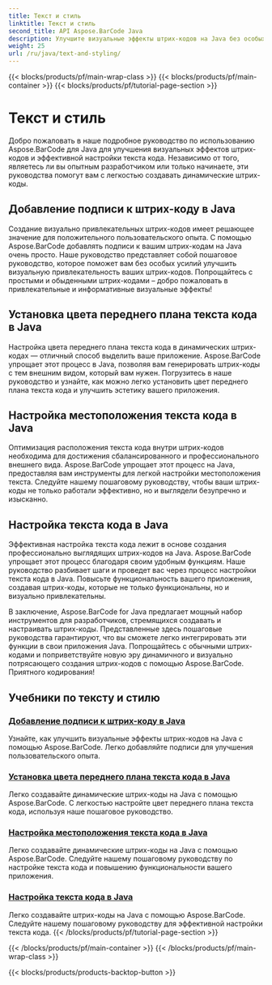 ```yaml
---
title: Текст и стиль
linktitle: Текст и стиль
second_title: API Aspose.BarCode Java
description: Улучшите визуальные эффекты штрих-кодов на Java без особых усилий с помощью Aspose.BarCode. Научитесь добавлять подписи для улучшения пользовательского опыта. Настройте текст кода в динамических штрих-кодах.
weight: 25
url: /ru/java/text-and-styling/
---
```


{{< blocks/products/pf/main-wrap-class >}}
{{< blocks/products/pf/main-container >}}
{{< blocks/products/pf/tutorial-page-section >}}

# Текст и стиль


Добро пожаловать в наше подробное руководство по использованию Aspose.BarCode для Java для улучшения визуальных эффектов штрих-кодов и эффективной настройки текста кода. Независимо от того, являетесь ли вы опытным разработчиком или только начинаете, эти руководства помогут вам с легкостью создавать динамические штрих-коды.

## Добавление подписи к штрих-коду в Java

Создание визуально привлекательных штрих-кодов имеет решающее значение для положительного пользовательского опыта. С помощью Aspose.BarCode добавлять подписи к вашим штрих-кодам на Java очень просто. Наше руководство представляет собой пошаговое руководство, которое поможет вам без особых усилий улучшить визуальную привлекательность ваших штрих-кодов. Попрощайтесь с простыми и обыденными штрих-кодами – добро пожаловать в привлекательные и информативные визуальные эффекты!

## Установка цвета переднего плана текста кода в Java

Настройка цвета переднего плана текста кода в динамических штрих-кодах — отличный способ выделить ваше приложение. Aspose.BarCode упрощает этот процесс в Java, позволяя вам генерировать штрих-коды с тем внешним видом, который вам нужен. Погрузитесь в наше руководство и узнайте, как можно легко установить цвет переднего плана текста кода и улучшить эстетику вашего приложения.

## Настройка местоположения текста кода в Java

Оптимизация расположения текста кода внутри штрих-кодов необходима для достижения сбалансированного и профессионального внешнего вида. Aspose.BarCode упрощает этот процесс на Java, предоставляя вам инструменты для легкой настройки местоположения текста. Следуйте нашему пошаговому руководству, чтобы ваши штрих-коды не только работали эффективно, но и выглядели безупречно и изысканно.

## Настройка текста кода в Java

Эффективная настройка текста кода лежит в основе создания профессионально выглядящих штрих-кодов на Java. Aspose.BarCode упрощает этот процесс благодаря своим удобным функциям. Наше руководство разбивает шаги и проведет вас через процесс настройки текста кода в Java. Повысьте функциональность вашего приложения, создавая штрих-коды, которые не только функциональны, но и визуально привлекательны.

В заключение, Aspose.BarCode for Java предлагает мощный набор инструментов для разработчиков, стремящихся создавать и настраивать штрих-коды. Представленные здесь пошаговые руководства гарантируют, что вы сможете легко интегрировать эти функции в свои приложения Java. Попрощайтесь с обычными штрих-кодами и поприветствуйте новую эру динамичного и визуально потрясающего создания штрих-кодов с помощью Aspose.BarCode. Приятного кодирования!

## Учебники по тексту и стилю
### [Добавление подписи к штрих-коду в Java](./adding-caption-barcode/)
Узнайте, как улучшить визуальные эффекты штрих-кодов на Java с помощью Aspose.BarCode. Легко добавляйте подписи для улучшения пользовательского опыта.
### [Установка цвета переднего плана текста кода в Java](./setting-code-text-foreground-color/)
Легко создавайте динамические штрих-коды на Java с помощью Aspose.BarCode. С легкостью настройте цвет переднего плана текста кода, используя наше пошаговое руководство.
### [Настройка местоположения текста кода в Java](./setting-code-text-location/)
Легко создавайте динамические штрих-коды на Java с помощью Aspose.BarCode. Следуйте нашему пошаговому руководству по настройке текста кода и повышению функциональности вашего приложения.
### [Настройка текста кода в Java](./setting-code-text/)
Легко создавайте штрих-коды на Java с помощью Aspose.BarCode. Следуйте нашему пошаговому руководству для эффективной настройки текста кода.
{{< /blocks/products/pf/tutorial-page-section >}}

{{< /blocks/products/pf/main-container >}}
{{< /blocks/products/pf/main-wrap-class >}}

{{< blocks/products/products-backtop-button >}}
